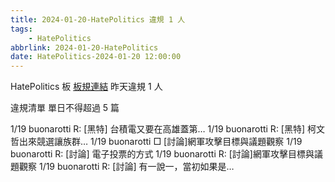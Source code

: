 ```yaml
---
title: 2024-01-20-HatePolitics 違規 1 人
tags:
    - HatePolitics
abbrlink: 2024-01-20-HatePolitics
date: HatePolitics-2024-01-20 12:00:00
---
```

HatePolitics 板 [板規連結](https://www.ptt.cc/bbs/HatePolitics/M.1617115262.A.D60.html)
昨天違規 1 人
<!-- more -->

違規清單
單日不得超過 5 篇

1/19 buonarotti R: [黑特] 台積電又要在高雄蓋第…
1/19 buonarotti R: [黑特] 柯文哲出來競選讓族群…
1/19 buonarotti □ [討論]網軍攻擊目標與議題觀察
1/19 buonarotti R: [討論] 電子投票的方式
1/19 buonarotti R: [討論]網軍攻擊目標與議題觀察
1/19 buonarotti R: [討論] 有一說一，當初如果是…